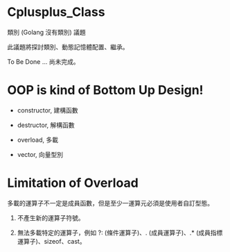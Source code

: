 # Cplusplus_Class
類別 (Golang 沒有類別) 議題

此議題將探討類別、動態記憶體配置、繼承。

To Be Done ... 尚未完成。

# OOP is kind of Bottom Up Design!

* constructor, 建構函數

* destructor, 解構函數

* overload, 多載

* vector, 向量型別

# Limitation of Overload 

多載的運算子不一定是成員函數，但是至少一運算元必須是使用者自訂型態。

1. 不產生新的運算子符號。

2. 無法多載特定的運算子，例如 ?: (條件運算子)、. (成員運算子)、.* (成員指標運算子)、sizeof、cast。

